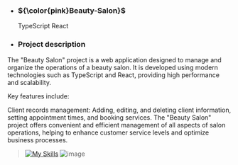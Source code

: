 
- ### ${\color{pink}Beauty-Salon}$
   TypeScript React<br>

- ### Project description<br> 
The "Beauty Salon" project is a web application designed to manage and organize the operations of a beauty salon. It is developed using modern technologies such as TypeScript and React, providing high performance and scalability.

Key features include:

Client records management: Adding, editing, and deleting client information, setting appointment times, and booking services.
The "Beauty Salon" project offers convenient and efficient management of all aspects of salon operations, helping to enhance customer service levels and optimize business processes.

> [![My Skills](https://skillicons.dev/icons?i=react,ts)](https://skillicons.dev)
![image](https://github.com/DavidP1983/React_TypeScript_Project/assets/40338951/fed9359c-aabb-4dfe-b08f-8d0a9738d0ba)


